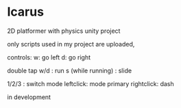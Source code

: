 # Icarus
2D platformer with physics unity project

only scripts used in my project are uploaded,


controls:
w: go left
d: go right

double tap w/d : run
s (while running) : slide

1/2/3 : switch mode
leftclick: mode primary
rightclick: dash


in development
